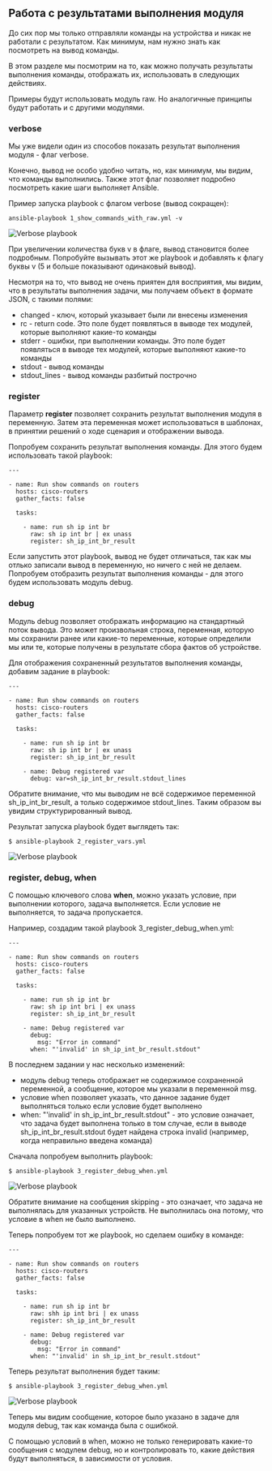 ## Работа с результатами выполнения модуля

До сих пор мы только отправляли команды на устройства и никак не работали с результатом.
Как минимум, нам нужно знать как посмотреть на вывод команды.

В этом разделе мы посмотрим на то, как можно получать результаты выполнения команды, отображать их, использовать в следующих действиях.

Примеры будут использовать модуль raw.
Но аналогичные принципы будут работать и с другими модулями.

### verbose

Мы уже видели один из способов показать результат выполнения модуля - флаг verbose.

Конечно, вывод не особо удобно читать, но, как минимум, мы видим, что команды выполнились.
Также этот флаг позволяет подробно посмотреть какие шаги выполняет Ansible.

Пример запуска playbook с флагом verbose (вывод сокращен):
```
ansible-playbook 1_show_commands_with_raw.yml -v
```

![Verbose playbook](https://raw.githubusercontent.com/natenka/Ansible-for-network-engineers/master/images/playbook-verbose.png)

При увеличении количества букв v в флаге, вывод становится более подробным.
Попробуйте вызывать этот же playbook и добавлять к флагу буквы v (5 и больше показывают одинаковый вывод).

Несмотря на то, что вывод не очень приятен для восприятия, мы видим, что в результаты выполнения задачи, мы получаем объект в формате JSON, с такими полями:
* changed - ключ, который указывает были ли внесены изменения
* rc - return code. Это поле будет появляться в выводе тех модулей, которые выполняют какие-то команды
* stderr - ошибки, при выполнении команды. Это поле будет появляться в выводе тех модулей, которые выполняют какие-то команды
* stdout - вывод команды
* stdout_lines - вывод команды разбитый построчно


### register

Параметр __register__ позволяет сохранить результат выполнения модуля в переменную.
Затем эта переменная может использоваться в шаблонах, в принятии решений о ходе сценария и отображении вывода.

Попробуем сохранить результат выполнения команды.
Для этого будем использовать такой playbook:
```
---

- name: Run show commands on routers
  hosts: cisco-routers
  gather_facts: false

  tasks:

    - name: run sh ip int br
      raw: sh ip int br | ex unass
      register: sh_ip_int_br_result
```

Если запустить этот playbook, вывод не будет отличаться, так как мы отлько записали вывод в переменную, но ничего с ней не делаем.
Попробуем отобразить результат выполнения команды - для этого будем использовать модуль debug.


### debug

Модуль debug позволяет отображать информацию на стандартный поток вывода.
Это может произвольная строка, переменная, которую мы сохранили ранее или какие-то переменные, которые определили мы или те, которые получены в результате сбора фактов об устройстве.


Для отображения сохраненный результатов выполнения команды, добавим задание в playbook:
```
---

- name: Run show commands on routers
  hosts: cisco-routers
  gather_facts: false

  tasks:

    - name: run sh ip int br
      raw: sh ip int br | ex unass
      register: sh_ip_int_br_result

    - name: Debug registered var
      debug: var=sh_ip_int_br_result.stdout_lines
```

Обратите внимание, что мы выводим не всё содержимое переменной sh_ip_int_br_result, а только содержимое stdout_lines.
Таким образом вы увидим структурированный вывод.

Результат запуска playbook будет выглядеть  так:
```
$ ansible-playbook 2_register_vars.yml
```

![Verbose playbook](https://raw.githubusercontent.com/natenka/Ansible-for-network-engineers/master/images/2_register_vars.png)


### register, debug, when

С помощью ключевого слова __when__, можно указать условие, при выполнении которого, задача выполняется.
Если условие не выполняется, то задача пропускается.

Например, создадим такой playbook 3_register_debug_when.yml:
```
---

- name: Run show commands on routers
  hosts: cisco-routers
  gather_facts: false

  tasks:

    - name: run sh ip int br
      raw: sh ip int bri | ex unass
      register: sh_ip_int_br_result

    - name: Debug registered var
      debug:
        msg: "Error in command"
      when: "'invalid' in sh_ip_int_br_result.stdout"
```

В последнем задании у нас несколько изменений:
* модуль debug теперь отображает не содержимое сохраненной переменной, а сообщение, которое мы указали в переменной msg.
* условие when позволяет указать, что данное задание будет выполняться только если условие будет выполнено
 * when: "'invalid' in sh_ip_int_br_result.stdout" - это условие означает, что задача будет выполнена только в том случае, если в выводе sh_ip_int_br_result.stdout будет найдена строка invalid (например, когда неправильно введена команда)

Сначала попробуем выполнить playbook:
```
$ ansible-playbook 3_register_debug_when.yml
```

![Verbose playbook](https://raw.githubusercontent.com/natenka/Ansible-for-network-engineers/master/images/3_register_debug_when_skip.png)

Обратите внимание на сообщения skipping - это означает, что задача не выполнялась для указанных устройств.
Не выполнилась она потому, что условие в when не было выполнено.

Теперь попробуем тот же playbook, но сделаем ошибку в команде:
```
---

- name: Run show commands on routers
  hosts: cisco-routers
  gather_facts: false

  tasks:

    - name: run sh ip int br
      raw: shh ip int bri | ex unass
      register: sh_ip_int_br_result

    - name: Debug registered var
      debug:
        msg: "Error in command"
      when: "'invalid' in sh_ip_int_br_result.stdout"
```

Теперь результат выполнения будет таким:
```
$ ansible-playbook 3_register_debug_when.yml
```

![Verbose playbook](https://raw.githubusercontent.com/natenka/Ansible-for-network-engineers/master/images/3_register_debug_when.png)

Теперь мы видим сообщение, которое было указано в задаче для модуля debug, так как команда была с ошибкой.

С помощью условий в when, можно не только генерировать какие-то сообщения с модулем debug, но и контролировать то, какие действия будут выполняться, в зависимости от условия.
